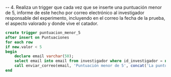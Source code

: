-- 4. Realiza un trigger que cada vez que se inserte una puntuación menor de 5, informe de este hecho por correo electrónico al investigador responsable del experimento, incluyendo en el correo la fecha de la prueba, el aspecto valorado y donde vive el catador.

```sql
create trigger puntuacion_menor_5
after insert on Puntuaciones
for each row
if new.valor < 5
begin
    declare email varchar(50);
    select email into email from investigador where id_investigador = new.id_investigador;
    call enviar_correo(email, 'Puntuación menor de 5', concat('La puntuación de la prueba ', new.id_prueba, ' es menor de 5'));
end
```